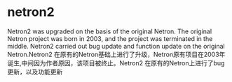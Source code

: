# netron2
Netron2 was upgraded on the basis of the original Netron. The original Netron project was born in 2003, and the project was terminated in the middle. Netron2 carried out bug update and function update on the original Netron.Netron2 在原有的Netron基础上进行了升级，Netron原有项目在2003年诞生,中间因为作者原因，该项目被终止。Netron2 在原有的Netron上进行了bug更新，以及功能更新
